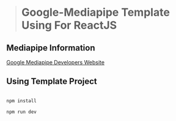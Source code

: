 > # Google-Mediapipe Template Using For ReactJS

## Mediapipe Information

[Google Mediapipe Developers Website](https://developers.google.com/mediapipe)

## Using Template Project

```php

npm install

npm run dev

```